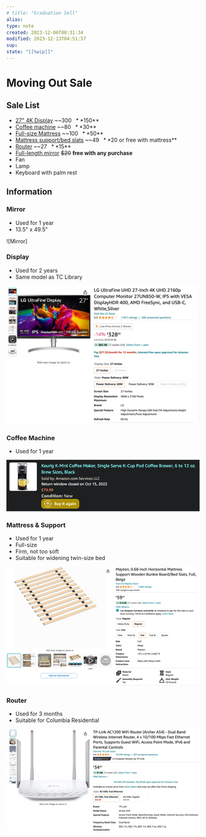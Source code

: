 ```yaml
---
# title: "Graduation Sell"
alias:
type: note
created: 2023-12-06T00:31:34
modified: 2023-12-13T04:51:57
sup:
state: "[[%wip]]"
---
```


# Moving Out Sale

## Sale List

- [27" 4K Display](#display) <!-- ~~$225~~ --> ~~$300~~ **$150**
- [Coffee machine](#coffee-machine) ~~$80~~ **$30**
- [Full-size Mattress](#mattress-support) <!-- ~~$50~~ --> ~~$100~~ **$50**
- [Mattress support/bed slats](#mattress-support) ~~$49~~ **$20 or free with mattress**
- [Router](#router) ~~$27~~ **$15**
- [Full-length mirror](#mirror) ~~$20~~ **free with any purchase**
- Fan
- Lamp
- Keyboard with palm rest

## Information

### Mirror

- Used for 1 year
- 13.5" x 49.5"

![Mirror]

### Display

- Used for 2 years
- Same model as TC Library

![Display - Amazon](https://raw.githubusercontent.com/zcysxy/Figurebed/master/img/20231206013958.png)

### Coffee Machine

- Used for 1 year

![Coffee - Amazon](https://raw.githubusercontent.com/zcysxy/Figurebed/master/img/20231206012448.png)

### Mattress & Support

- Used for 1 year
- Full-size
- Firm, not too soft
- Suitable for widening twin-size bed

![Slats - Amazon](https://raw.githubusercontent.com/zcysxy/Figurebed/master/img/20231206012739.png)

### Router

- Used for 3 months
- Suitable for Columbia Residential

![Router - Amazon](https://raw.githubusercontent.com/zcysxy/Figurebed/master/img/20231206013453.png)

